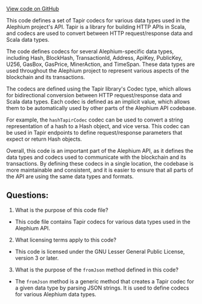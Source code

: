[View code on GitHub](https://github.com/oxygenium/oxygenium/api/src/main/scala/org/oxygenium/api/TapirCodecs.scala)

This code defines a set of Tapir codecs for various data types used in the Alephium project's API. Tapir is a library for building HTTP APIs in Scala, and codecs are used to convert between HTTP request/response data and Scala data types.

The code defines codecs for several Alephium-specific data types, including Hash, BlockHash, TransactionId, Address, ApiKey, PublicKey, U256, GasBox, GasPrice, MinerAction, and TimeSpan. These data types are used throughout the Alephium project to represent various aspects of the blockchain and its transactions.

The codecs are defined using the Tapir library's Codec type, which allows for bidirectional conversion between HTTP request/response data and Scala data types. Each codec is defined as an implicit value, which allows them to be automatically used by other parts of the Alephium API codebase.

For example, the `hashTapirCodec` codec can be used to convert a string representation of a hash to a Hash object, and vice versa. This codec can be used in Tapir endpoints to define request/response parameters that expect or return Hash objects.

Overall, this code is an important part of the Alephium API, as it defines the data types and codecs used to communicate with the blockchain and its transactions. By defining these codecs in a single location, the codebase is more maintainable and consistent, and it is easier to ensure that all parts of the API are using the same data types and formats.
## Questions: 
 1. What is the purpose of this code file?
- This code file contains Tapir codecs for various data types used in the Alephium API.

2. What licensing terms apply to this code?
- This code is licensed under the GNU Lesser General Public License, version 3 or later.

3. What is the purpose of the `fromJson` method defined in this code?
- The `fromJson` method is a generic method that creates a Tapir codec for a given data type by parsing JSON strings. It is used to define codecs for various Alephium data types.